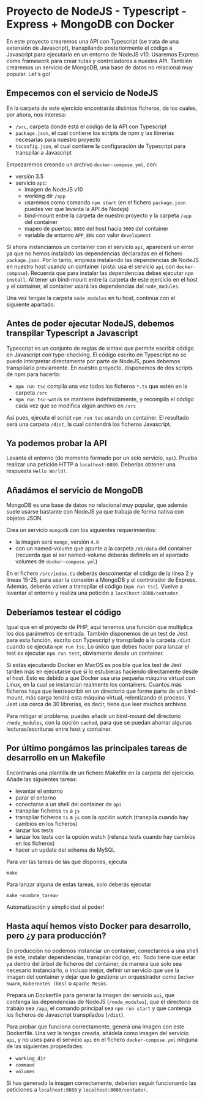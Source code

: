# Proyecto de NodeJS - Typescript - Express + MongoDB con Docker
En este proyecto crearemos una API con Typescript (se trata de una extensión de Javascript), transpilando posteriormente el código a Javascript para ejecutarlo en un entorno de NodeJS v10. Usaremos Express como framework para crear rutas y controladores a nuestra API. También crearemos un servicio de MongoDB, una base de datos no relacional muy popular. Let's go!

## Empecemos con el servicio de NodeJS
En la carpeta de este ejercicio encontrarás distintos ficheros, de los cuales, por ahora, nos interesa:

- `/src`, carpeta donde está el código de la API con Typescript
- `package.json`, el cual contiene los scripts de npm y las librerías necesarias para nuestro proyecto
- `tsconfig.json`, el cual contiene la configuración de Typescript para transpilar a Javascript

Empezaremos creando un archivo `docker-compose.yml`, con:
- versión 3.5
- servicio `api`:
    - imagen de NodeJS v10
    - working dir `/app`
    - usaremos como comando `npm start` (en el fichero `package.json` puedes ver que levanta la API de Nodejs)
    - bind-mount entre la carpeta de nuestro proyecto y la carpeta `/app` del container
    - mapeo de puertos: `8080` del host hacia `3000` del container
    - variable de entorno `APP_ENV` con valor `development`

Si ahora instanciamos un container con el servicio `api`, aparecerá un error ya que no hemos instalado las dependencias declaradas en el fichero `package.json`. Por lo tanto, empieza instalando las dependencias de NodeJS en nuestro host usando un container (pista: usa el servicio `api` con `docker-compose`). Recuerda que para instalar las dependencias debes ejecutar `npm install`. Al tener un bind-mount entre la carpeta de este ejercicio en el host y el container, el container usará las dependencias del `node_modules`.

Una vez tengas la carpeta `node_modules` en tu host, continúa con el siguiente apartado.

## Antes de poder ejecutar NodeJS, debemos transpilar Typescript a Javascript
Typescript es un conjunto de reglas de sintaxi que permite escribir código en Javascript con type-checking. El código escrito en Typescript no se puede interpretar directamente por parte de NodeJS, pues debemos transpilarlo préviamente. En nuestro proyecto, disponemos de dos scripts de npm para hacerlo:
- `npm run tsc` compila una vez todos los ficheros `*.ts` que estén en la carpeta `/src`
- `npm run tsc-watch` se mantiene indefinidamente, y recompila el código cada vez que se modifica algún archivo en `/src`

Así pues, ejecuta el script `npm run tsc` usando un container. El resultado será una carpeta `/dist`, la cual contendrá los ficheros Javascript.

## Ya podemos probar la API
Levanta el entorno (de momento formado por un solo servicio, `api`). Prueba realizar una petición HTTP a `localhost:8080`. Deberías obtener una respuesta `Hello World!`.

## Añadámos el servicio de MongoDB
MongoDB es una base de datos no relacional muy popular, que además suele usarse bastante con NodeJS ya que trabaja de forma nativa con objetos JSON.

Crea un servicio `mongodb` con los siguientes requerimientos:
- la imagen será `mongo`, versión `4.0`
- con un named-volume que apunte a la carpeta `/db/data` del container (recuerda que al ser named-volume deberás definirlo en el apartado volumes de `docker-compose.yml`)

En el fichero `/src/index.ts` deberás descomentar el código de la línea 2 y líneas 15-25, para usar la conexión a MongoDB y el controlador de Express. Además, deberás volver a transpilar el código (`npm run tsc`). Vuelve a levantar el entorno y realiza una petición a `localhost:8080/contador`.

## Deberíamos testear el código
Igual que en el proyecto de PHP, aquí tenemos una función que multiplica los dos parámetros de entrada. También disponemos de un test de Jest para esta función, escrito con Typescript y transpilado a la carpeta `/dist` cuando se ejecuta `npm run tsc`. Lo único que debes hacer para lanzar el test es ejecutar `npm run test`, obviamente desde un container.

Si estás ejecutando Docker en MacOS es posible que los test de Jest tarden más en ejecutarse que si lo estubieras haciendo directamente desde el host. Esto es debido a que Docker usa una pequeña máquina virtual con Linux, en la cual se instancian realmente los containers. Cuantos más ficheros haya que leer/escribir en un directorio que forme parte de un bind-mount, más carga tendrá esta máquina virtual, relentizando el proceso. Y Jest usa cerca de 30 librerías, es decir, tiene que leer muchos archivos.

Para mitigar el problema, puedes añadir un bind-mount del directorio `/node_modules`, con la opción `cached`, para que se puedan ahorrar algunas lecturas/escrituras entre host y container.

## Por último pongámos las principales tareas de desarrollo en un Makefile
Encontrarás una plantilla de un fichero Makefile en la carpeta del ejercicio. Añade las siguientes tareas:

- levantar el entorno
- parar el entorno
- conectarse a un shell del container de `api`
- transpilar ficheros `ts` a `js`
- transpilar ficheros `ts` a `js` con la opción watch (transpila cuando hay cambios en los ficheros)
- lanzar los tests
- lanzar los tests con la opción watch (relanza tests cuando hay cambios en los ficheros)
- hacer un update del schema de MySQL

Para ver las tareas de las que dispones, ejecuta

```make```

Para lanzar alguna de estas tareas, solo deberás ejecutar

```make <nombre_tarea>```

Automatización y simplicidad al poder!

## Hasta aquí hemos visto Docker para desarrollo, pero ¿y para producción?
En producción no podemos instanciar un container, conectarnos a una shell de éste, instalar dependencias, transpilar código, etc. Todo tiene que estar ya dentro del árbol de ficheros del container, de manera que solo sea necesario instanciarlo, o incluso mejor, definir un servicio que use la imagen del container y dejar que lo gestione un orquestrador como `Docker Swarm`, `Kubernetes (k8s)` o `Apache Mesos`.

Prepara un Dockerfile para generar la imagen del servicio `api`, que contenga las dependencias de NodeJS (`/node_modules`), que el directorio de trabajo sea `/app`, el comando principal sea `npm run start` y que contenga los ficheros de Javascript transpilados (`/dist`).

Para probar que funciona correctamente, genera una imagen con este Dockerfile. Una vez la tengas creada, añádela como imagen del servicio `api`, y no uses para el servicio `api` en el fichero `docker-compose.yml` ninguna de las siguientes propiedades:
- `working_dir`
- `command`
- `volumes`

Si has generado la imagen correctamente, deberían seguir funcionando las peticiones a `localhost:8080` y `localhost:8080/contador`.
